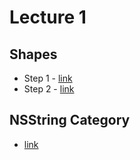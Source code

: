 # Lecture 1
  ## Shapes
  - Step 1 - [link](https://github.com/slizhevskyv/rsschool-lecture-tasks/tree/lecture1-shapes-step-1)
  - Step 2 - [link](https://github.com/slizhevskyv/rsschool-lecture-tasks/tree/lecture1-shapes-step-2)
  ## NSString Category
  - [link](https://github.com/slizhevskyv/rsschool-lecture-tasks/tree/lecture1-nsstring-category)

